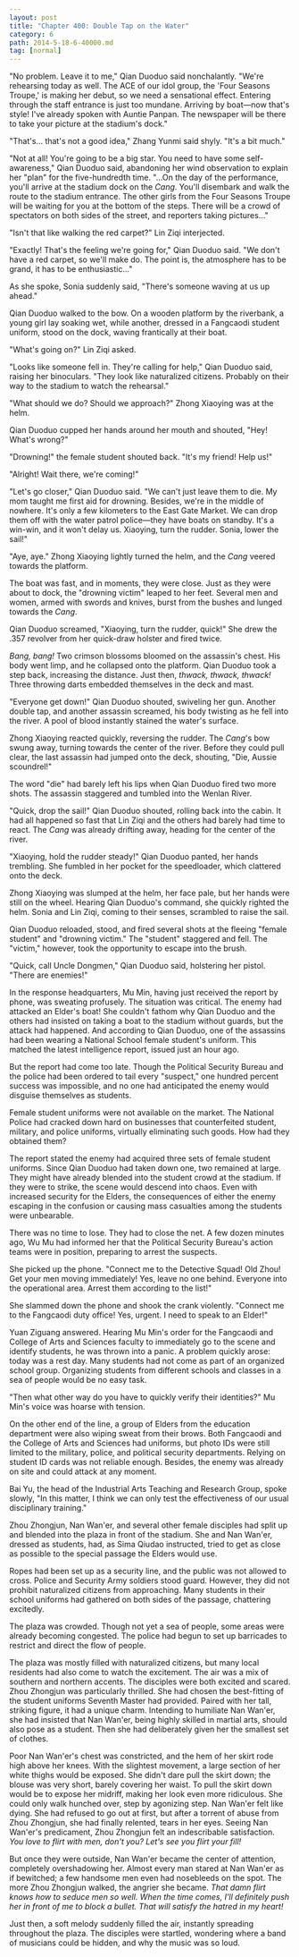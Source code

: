 ```yaml
---
layout: post
title: "Chapter 400: Double Tap on the Water"
category: 6
path: 2014-5-18-6-40000.md
tag: [normal]
---
```


"No problem. Leave it to me," Qian Duoduo said nonchalantly. "We're rehearsing today as well. The ACE of our idol group, the 'Four Seasons Troupe,' is making her debut, so we need a sensational effect. Entering through the staff entrance is just too mundane. Arriving by boat—now that's style! I've already spoken with Auntie Panpan. The newspaper will be there to take your picture at the stadium's dock."

"That's... that's not a good idea," Zhang Yunmi said shyly. "It's a bit much."

"Not at all! You're going to be a big star. You need to have some self-awareness," Qian Duoduo said, abandoning her wind observation to explain her "plan" for the five-hundredth time. "...On the day of the performance, you'll arrive at the stadium dock on the *Cang*. You'll disembark and walk the route to the stadium entrance. The other girls from the Four Seasons Troupe will be waiting for you at the bottom of the steps. There will be a crowd of spectators on both sides of the street, and reporters taking pictures..."

"Isn't that like walking the red carpet?" Lin Ziqi interjected.

"Exactly! That's the feeling we're going for," Qian Duoduo said. "We don't have a red carpet, so we'll make do. The point is, the atmosphere has to be grand, it has to be enthusiastic..."

As she spoke, Sonia suddenly said, "There's someone waving at us up ahead."

Qian Duoduo walked to the bow. On a wooden platform by the riverbank, a young girl lay soaking wet, while another, dressed in a Fangcaodi student uniform, stood on the dock, waving frantically at their boat.

"What's going on?" Lin Ziqi asked.

"Looks like someone fell in. They're calling for help," Qian Duoduo said, raising her binoculars. "They look like naturalized citizens. Probably on their way to the stadium to watch the rehearsal."

"What should we do? Should we approach?" Zhong Xiaoying was at the helm.

Qian Duoduo cupped her hands around her mouth and shouted, "Hey! What's wrong?"

"Drowning!" the female student shouted back. "It's my friend! Help us!"

"Alright! Wait there, we're coming!"

"Let's go closer," Qian Duoduo said. "We can't just leave them to die. My mom taught me first aid for drowning. Besides, we're in the middle of nowhere. It's only a few kilometers to the East Gate Market. We can drop them off with the water patrol police—they have boats on standby. It's a win-win, and it won't delay us. Xiaoying, turn the rudder. Sonia, lower the sail!"

"Aye, aye." Zhong Xiaoying lightly turned the helm, and the *Cang* veered towards the platform.

The boat was fast, and in moments, they were close. Just as they were about to dock, the "drowning victim" leaped to her feet. Several men and women, armed with swords and knives, burst from the bushes and lunged towards the *Cang*.

Qian Duoduo screamed, "Xiaoying, turn the rudder, quick!" She drew the .357 revolver from her quick-draw holster and fired twice.

*Bang, bang!* Two crimson blossoms bloomed on the assassin's chest. His body went limp, and he collapsed onto the platform. Qian Duoduo took a step back, increasing the distance. Just then, *thwack, thwack, thwack!* Three throwing darts embedded themselves in the deck and mast.

"Everyone get down!" Qian Duoduo shouted, swiveling her gun. Another double tap, and another assassin screamed, his body twisting as he fell into the river. A pool of blood instantly stained the water's surface.

Zhong Xiaoying reacted quickly, reversing the rudder. The *Cang*'s bow swung away, turning towards the center of the river. Before they could pull clear, the last assassin had jumped onto the deck, shouting, "Die, Aussie scoundrel!"

The word "die" had barely left his lips when Qian Duoduo fired two more shots. The assassin staggered and tumbled into the Wenlan River.

"Quick, drop the sail!" Qian Duoduo shouted, rolling back into the cabin. It had all happened so fast that Lin Ziqi and the others had barely had time to react. The *Cang* was already drifting away, heading for the center of the river.

"Xiaoying, hold the rudder steady!" Qian Duoduo panted, her hands trembling. She fumbled in her pocket for the speedloader, which clattered onto the deck.

Zhong Xiaoying was slumped at the helm, her face pale, but her hands were still on the wheel. Hearing Qian Duoduo's command, she quickly righted the helm. Sonia and Lin Ziqi, coming to their senses, scrambled to raise the sail.

Qian Duoduo reloaded, stood, and fired several shots at the fleeing "female student" and "drowning victim." The "student" staggered and fell. The "victim," however, took the opportunity to escape into the brush.

"Quick, call Uncle Dongmen," Qian Duoduo said, holstering her pistol. "There are enemies!"

In the response headquarters, Mu Min, having just received the report by phone, was sweating profusely. The situation was critical. The enemy had attacked an Elder's boat! She couldn't fathom why Qian Duoduo and the others had insisted on taking a boat to the stadium without guards, but the attack had happened. And according to Qian Duoduo, one of the assassins had been wearing a National School female student's uniform. This matched the latest intelligence report, issued just an hour ago.

But the report had come too late. Though the Political Security Bureau and the police had been ordered to tail every "suspect," one hundred percent success was impossible, and no one had anticipated the enemy would disguise themselves as students.

Female student uniforms were not available on the market. The National Police had cracked down hard on businesses that counterfeited student, military, and police uniforms, virtually eliminating such goods. How had they obtained them?

The report stated the enemy had acquired three sets of female student uniforms. Since Qian Duoduo had taken down one, two remained at large. They might have already blended into the student crowd at the stadium. If they were to strike, the scene would descend into chaos. Even with increased security for the Elders, the consequences of either the enemy escaping in the confusion or causing mass casualties among the students were unbearable.

There was no time to lose. They had to close the net. A few dozen minutes ago, Wu Mu had informed her that the Political Security Bureau's action teams were in position, preparing to arrest the suspects.

She picked up the phone. "Connect me to the Detective Squad! Old Zhou! Get your men moving immediately! Yes, leave no one behind. Everyone into the operational area. Arrest them according to the list!"

She slammed down the phone and shook the crank violently. "Connect me to the Fangcaodi duty office! Yes, urgent. I need to speak to an Elder!"

Yuan Ziguang answered. Hearing Mu Min's order for the Fangcaodi and College of Arts and Sciences faculty to immediately go to the scene and identify students, he was thrown into a panic. A problem quickly arose: today was a rest day. Many students had not come as part of an organized school group. Organizing students from different schools and classes in a sea of people would be no easy task.

"Then what other way do you have to quickly verify their identities?" Mu Min's voice was hoarse with tension.

On the other end of the line, a group of Elders from the education department were also wiping sweat from their brows. Both Fangcaodi and the College of Arts and Sciences had uniforms, but photo IDs were still limited to the military, police, and political security departments. Relying on student ID cards was not reliable enough. Besides, the enemy was already on site and could attack at any moment.

Bai Yu, the head of the Industrial Arts Teaching and Research Group, spoke slowly, "In this matter, I think we can only test the effectiveness of our usual disciplinary training."

Zhou Zhongjun, Nan Wan'er, and several other female disciples had split up and blended into the plaza in front of the stadium. She and Nan Wan'er, dressed as students, had, as Sima Qiudao instructed, tried to get as close as possible to the special passage the Elders would use.

Ropes had been set up as a security line, and the public was not allowed to cross. Police and Security Army soldiers stood guard. However, they did not prohibit naturalized citizens from approaching. Many students in their school uniforms had gathered on both sides of the passage, chattering excitedly.

The plaza was crowded. Though not yet a sea of people, some areas were already becoming congested. The police had begun to set up barricades to restrict and direct the flow of people.

The plaza was mostly filled with naturalized citizens, but many local residents had also come to watch the excitement. The air was a mix of southern and northern accents. The disciples were both excited and scared. Zhou Zhongjun was particularly thrilled. She had chosen the best-fitting of the student uniforms Seventh Master had provided. Paired with her tall, striking figure, it had a unique charm. Intending to humiliate Nan Wan'er, she had insisted that Nan Wan'er, being highly skilled in martial arts, should also pose as a student. Then she had deliberately given her the smallest set of clothes.

Poor Nan Wan'er's chest was constricted, and the hem of her skirt rode high above her knees. With the slightest movement, a large section of her white thighs would be exposed. She didn't dare pull the skirt down; the blouse was very short, barely covering her waist. To pull the skirt down would be to expose her midriff, making her look even more ridiculous. She could only walk hunched over, step by agonizing step. Nan Wan'er felt like dying. She had refused to go out at first, but after a torrent of abuse from Zhou Zhongjun, she had finally relented, tears in her eyes. Seeing Nan Wan'er's predicament, Zhou Zhongjun felt an indescribable satisfaction. *You love to flirt with men, don't you? Let's see you flirt your fill!*

But once they were outside, Nan Wan'er became the center of attention, completely overshadowing her. Almost every man stared at Nan Wan'er as if bewitched; a few handsome men even had nosebleeds on the spot. The more Zhou Zhongjun walked, the angrier she became. *That damn flirt knows how to seduce men so well. When the time comes, I'll definitely push her in front of me to block a bullet. That will satisfy the hatred in my heart!*

Just then, a soft melody suddenly filled the air, instantly spreading throughout the plaza. The disciples were startled, wondering where a band of musicians could be hidden, and why the music was so loud.